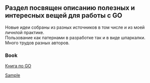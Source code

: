 ## Раздел посвящен описанию полезных и интересных вещей для работы с GO
Новые идеи собраны из разных источников в том числе и из моей личнлой практике.   
Пользование как патернами в разработке так и в виде шпаркалки.    
Много трудов разных авторов.   

### Book
[Книга по GO](https://github.com/astaxie/build-web-application-with-golang/blob/master/ru/preface.md)

[Sample](https://gobyexample.com/)


